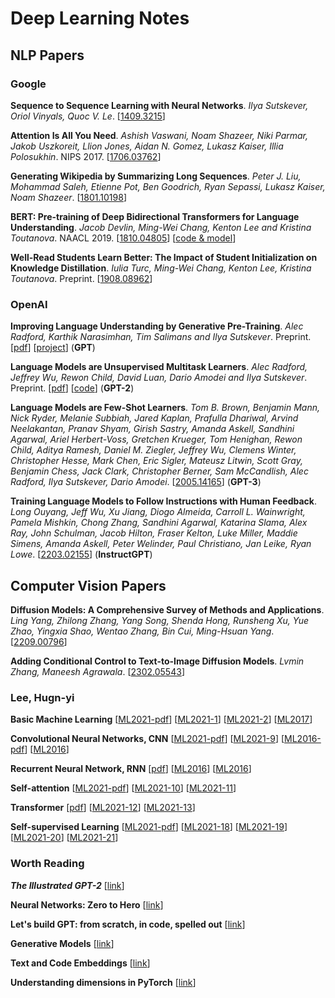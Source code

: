 # Deep Learning Notes

## NLP Papers

### Google

**Sequence to Sequence Learning with Neural Networks**. _Ilya Sutskever, Oriol Vinyals, Quoc V. Le_. [[1409.3215](https://arxiv.org/abs/1409.3215)]

**Attention Is All You Need**. _Ashish Vaswani, Noam Shazeer, Niki Parmar, Jakob Uszkoreit, Llion Jones, Aidan N. Gomez, Lukasz Kaiser, Illia Polosukhin_. NIPS 2017. [[1706.03762](https://arxiv.org/abs/1706.03762)]

**Generating Wikipedia by Summarizing Long Sequences**. _Peter J. Liu, Mohammad Saleh, Etienne Pot, Ben Goodrich, Ryan Sepassi, Lukasz Kaiser, Noam Shazeer_. [[1801.10198](https://arxiv.org/abs/1801.10198)]

**BERT: Pre-training of Deep Bidirectional Transformers for Language Understanding**. _Jacob Devlin, Ming-Wei Chang, Kenton Lee and Kristina Toutanova_. NAACL 2019. [[1810.04805](https://arxiv.org/pdf/1810.04805.pdf)] [[code & model](https://github.com/google-research/bert)]

**Well-Read Students Learn Better: The Impact of Student Initialization on Knowledge Distillation**. _Iulia Turc, Ming-Wei Chang, Kenton Lee, Kristina Toutanova_. Preprint. [[1908.08962](https://arxiv.org/pdf/1908.08962.pdf)]

### OpenAI

**Improving Language Understanding by Generative Pre-Training**. _Alec Radford, Karthik Narasimhan, Tim Salimans and Ilya Sutskever_. Preprint. [[pdf](https://s3-us-west-2.amazonaws.com/openai-assets/research-covers/language-unsupervised/language_understanding_paper.pdf)] [[project](https://openai.com/blog/language-unsupervised/)] (**GPT**)

**Language Models are Unsupervised Multitask Learners**. _Alec Radford, Jeffrey Wu, Rewon Child, David Luan, Dario Amodei and Ilya Sutskever_. Preprint. [[pdf](https://d4mucfpksywv.cloudfront.net/better-language-models/language_models_are_unsupervised_multitask_learners.pdf)] [[code](https://github.com/openai/gpt-2)] (**GPT-2**)

**Language Models are Few-Shot Learners**. _Tom B. Brown, Benjamin Mann, Nick Ryder, Melanie Subbiah, Jared Kaplan, Prafulla Dhariwal, Arvind Neelakantan, Pranav Shyam, Girish Sastry, Amanda Askell, Sandhini Agarwal, Ariel Herbert-Voss, Gretchen Krueger, Tom Henighan, Rewon
Child, Aditya Ramesh, Daniel M. Ziegler, Jeffrey Wu, Clemens Winter, Christopher Hesse, Mark Chen, Eric Sigler, Mateusz Litwin, Scott Gray, Benjamin Chess, Jack Clark, Christopher Berner, Sam McCandlish, Alec Radford, Ilya Sutskever, Dario Amodei_. [[2005.14165](https://arxiv.org/abs/2005.14165)] (**GPT-3**)

**Training Language Models to Follow Instructions with Human Feedback**. _Long Ouyang, Jeff Wu, Xu Jiang, Diogo Almeida, Carroll L. Wainwright, Pamela Mishkin, Chong Zhang, Sandhini Agarwal, Katarina Slama, Alex Ray, John Schulman, Jacob Hilton, Fraser Kelton, Luke Miller, Maddie Simens, Amanda Askell, Peter Welinder, Paul Christiano, Jan Leike, Ryan Lowe_. [[2203.02155](https://arxiv.org/abs/2203.02155)] (**InstructGPT**)

## Computer Vision Papers

**Diffusion Models: A Comprehensive Survey of Methods and Applications**. _Ling Yang, Zhilong Zhang, Yang Song, Shenda Hong, Runsheng Xu, Yue Zhao, Yingxia Shao, Wentao Zhang, Bin Cui, Ming-Hsuan Yang_. [[2209.00796](https://arxiv.org/abs/2209.00796)]

**Adding Conditional Control to Text-to-Image Diffusion Models**. _Lvmin Zhang, Maneesh Agrawala_. [[2302.05543](https://arxiv.org/abs/2302.05543)]

### Lee, Hugn-yi

**Basic Machine Learning**
[[ML2021-pdf](<https://speech.ee.ntu.edu.tw/~hylee/ml/ml2021-course-data/regression%20(v16).pdf>)]
[[ML2021-1](https://youtu.be/Ye018rCVvOo)]
[[ML2021-2](https://youtu.be/bHcJCp2Fyxs)]
[[ML2017](https://youtu.be/CXgbekl66jc)]

**Convolutional Neural Networks, CNN**
[[ML2021-pdf](https://speech.ee.ntu.edu.tw/~hylee/ml/ml2021-course-data/cnn_v4.pdf)]
[[ML2021-9](https://youtu.be/OP5HcXJg2Aw)]
[[ML2016-pdf](<https://speech.ee.ntu.edu.tw/~tlkagk/courses/ML_2016/Lecture/CNN%20(v2).pdf>)]
[[ML2016](https://youtu.be/FrKWiRv254g)]

**Recurrent Neural Network, RNN**
[[pdf](<https://speech.ee.ntu.edu.tw/~tlkagk/courses/ML_2016/Lecture/RNN%20(v2).pdf>)]
[[ML2016](https://youtu.be/xCGidAeyS4M)]
[[ML2016](https://youtu.be/rTqmWlnwz_0)]

**Self-attention**
[[ML2021-pdf](https://speech.ee.ntu.edu.tw/~hylee/ml/ml2021-course-data/self_v7.pdf)]
[[ML2021-10](https://youtu.be/hYdO9CscNes)]
[[ML2021-11](https://youtu.be/gmsMY5kc-zw)]

**Transformer**
[[pdf](https://speech.ee.ntu.edu.tw/~hylee/ml/ml2021-course-data/seq2seq_v9.pdf)]
[[ML2021-12](https://youtu.be/n9TlOhRjYoc)]
[[ML2021-13](https://youtu.be/N6aRv06iv2g)]

**Self-supervised Learning**
[[ML2021-pdf](https://speech.ee.ntu.edu.tw/~hylee/ml/ml2021-course-data/bert_v8.pdf)]
[[ML2021-18](https://youtu.be/e422eloJ0W4)]
[[ML2021-19](https://youtu.be/gh0hewYkjgo)]
[[ML2021-20](https://youtu.be/ExXA05i8DEQ)]
[[ML2021-21](https://youtu.be/WY_E0Sd4K80)]

### Worth Reading

**_The Illustrated GPT-2_** [[link](https://jalammar.github.io/illustrated-gpt2/)]

**Neural Networks: Zero to Hero** [[link](https://karpathy.ai/zero-to-hero.html)]

**Let's build GPT: from scratch, in code, spelled out** [[link](https://youtu.be/kCc8FmEb1nY)]

**Generative Models** [[link](https://openai.com/blog/generative-models/)]

**Text and Code Embeddings** [[link](https://openai.com/blog/introducing-text-and-code-embeddings/)]

**Understanding dimensions in PyTorch** [[link](https://towardsdatascience.com/understanding-dimensions-in-pytorch-6edf9972d3be)]
